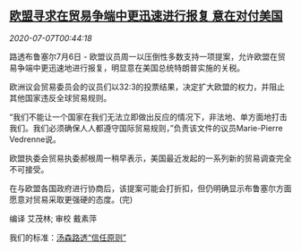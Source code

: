 <!--1594083372000-->
[欧盟寻求在贸易争端中更迅速进行报复 意在对付美国](https://cn.reuters.com/article/eu-usa-trade-dispute-0706-mon-idCNKBS248030)
------

<div><i>2020-07-07T00:44:18</i></div><div class="StandardArticleBody_body"><p>路透布鲁塞尔7月6日 - 欧盟议员周一以压倒性多数支持一项提案，允许欧盟在贸易争端中更迅速地进行报复，明显意在美国总统特朗普实施的关税。 </p><p>欧洲议会贸易委员会的议员们以32:3的投票结果，决定扩大欧盟的权力，并阻止其他国家违反全球贸易规则。 </p><p>“我们不能让一个国家在我们无法立即做出反应的情况下，非法地、单方面地打击我们。我们必须确保人人都遵守国际贸易规则，”负责该文件的议员Marie-Pierre Vedrenne说。 </p><p>欧盟执委会贸易执委郝根周一稍早表示，美国最近发起的一系列新的贸易调查完全不可接受。 </p><p>在与欧盟各国政府进行协商后，该提案可能会打折扣，但仍明确显示布鲁塞尔方面愿意对贸易采取更强硬的态度。(完) </p><div class="Attribution_container"><div class="Attribution_attribution"><p class="Attribution_content">编译 艾茂林; 审校 戴素萍 </p></div></div><div class="StandardArticleBody_trustBadgeContainer"><span class="StandardArticleBody_trustBadgeTitle">我们的标准：</span><span class="trustBadgeUrl"><a href="https://www.thomsonreuters.cn/content/dam/openweb/documents/pdf/china/brochures/about-us-1.pdf">汤森路透“信任原则”</a></span></div></div>
